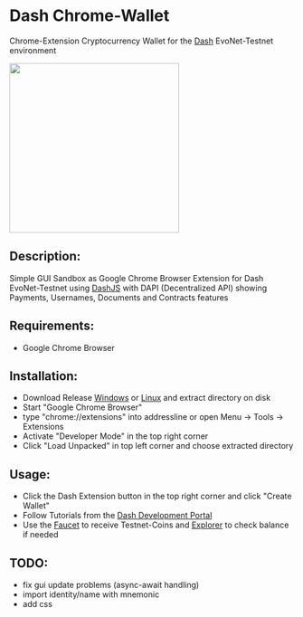 # Dash Chrome-Wallet
Chrome-Extension Cryptocurrency Wallet for the [Dash](https://www.dash.org) EvoNet-Testnet environment

<img src="https://raw.githubusercontent.com/readme55/Dash-Chrome-Wallet/master/img/chrome-wallet.PNG" width="300" />

## Description:
Simple GUI Sandbox as Google Chrome Browser Extension for Dash EvoNet-Testnet using [DashJS](https://github.com/dashevo/DashJS) with DAPI (Decentralized API) showing Payments, Usernames, Documents and Contracts features

## Requirements:
- Google Chrome Browser

## Installation:
- Download Release [Windows](https://github.com/readme55/Dash-Chrome-Wallet/archive/DashChromeWallet-1.0.zip) or [Linux](https://github.com/readme55/Dash-Chrome-Wallet/archive/DashChromeWallet-1.0.tar.gz) and extract directory on disk
- Start "Google Chrome Browser"
- type "chrome://extensions" into addressline or open Menu -> Tools -> Extensions
- Activate "Developer Mode" in the top right corner
- Click "Load Unpacked" in top left corner and choose extracted directory

## Usage:
- Click the Dash Extension button in the top right corner and click "Create Wallet"
- Follow Tutorials from the [Dash Development Portal](https://dashplatform.readme.io/docs/tutorial-create-and-fund-a-wallet)
- Use the [Faucet](http://devnet-evonet-1117662964.us-west-2.elb.amazonaws.com/) to receive Testnet-Coins and [Explorer](http://devnet-evonet-1117662964.us-west-2.elb.amazonaws.com/) to check balance if needed

## TODO:
- fix gui update problems (async-await handling)
- import identity/name with mnemonic
- add css



